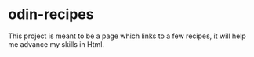 # odin-recipes
This project is meant to be a page which links to a few recipes, it will help me advance my skills in Html.